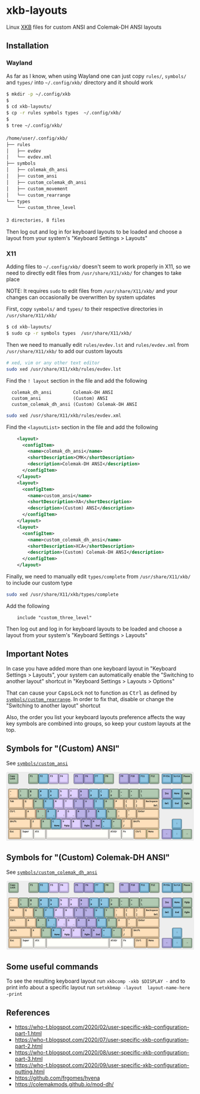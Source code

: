 # xkb-layouts

Linux [XKB](https://en.wikipedia.org/wiki/X_keyboard_extension) files
for custom ANSI and Colemak-DH ANSI layouts

## Installation

### Wayland

As far as I know, when using Wayland one can just copy `rules/`, `symbols/`
and `types/` into `~/.config/xkb/` directory and it should work

```sh
$ mkdir -p ~/.config/xkb
$
$ cd xkb-layouts/
$ cp -r rules symbols types  ~/.config/xkb/
$
$ tree ~/.config/xkb/

/home/user/.config/xkb/
├── rules
│   ├── evdev
│   └── evdev.xml
├── symbols
│   ├── colemak_dh_ansi
│   ├── custom_ansi
│   ├── custom_colemak_dh_ansi
│   ├── custom_movement
│   └── custom_rearrange
└── types
    └── custom_three_level

3 directories, 8 files
```

Then log out and log in for keyboard layouts to be loaded and choose a layout
from your system's "Keyboard Settings > Layouts"

### X11

Adding files to `~/.config/xkb/` doesn't seem to work properly in X11, so we
need to directly edit files from `/usr/share/X11/xkb/` for changes to take place

NOTE: It requires `sudo` to edit files from `/usr/share/X11/xkb/` and your
changes can occasionally be overwritten by system updates

First, copy `symbols/` and `types/` to their respective directories in
`/usr/share/X11/xkb/`

```sh
$ cd xkb-layouts/
$ sudo cp -r symbols types  /usr/share/X11/xkb/
```

Then we need to manually edit `rules/evdev.lst` and `rules/evdev.xml` from
`/usr/share/X11/xkb/` to add our custom layouts

```sh
# xed, vim or any other text editor
sudo xed /usr/share/X11/xkb/rules/evdev.lst
```

Find the `! layout` section in the file and add the following

```
  colemak_dh_ansi        Colemak-DH ANSI
  custom_ansi            (Custom) ANSI
  custom_colemak_dh_ansi (Custom) Colemak-DH ANSI
```

```sh
sudo xed /usr/share/X11/xkb/rules/evdev.xml
```

Find the `<layoutList>` section in the file and add the following

```xml
    <layout>
      <configItem>
        <name>colemak_dh_ansi</name>
        <shortDescription>CMK</shortDescription>
        <description>Colemak-DH ANSI</description>
      </configItem>
    </layout>
    <layout>
      <configItem>
        <name>custom_ansi</name>
        <shortDescription>XA</shortDescription>
        <description>(Custom) ANSI</description>
      </configItem>
    </layout>
    <layout>
      <configItem>
        <name>custom_colemak_dh_ansi</name>
        <shortDescription>XCA</shortDescription>
        <description>(Custom) Colemak-DH ANSI</description>
      </configItem>
    </layout>
```

Finally, we need to manually edit `types/complete` from `/usr/share/X11/xkb/` to
include our custom type

```sh
sudo xed /usr/share/X11/xkb/types/complete
```

Add the following

```
    include "custom_three_level"
```

Then log out and log in for keyboard layouts to be loaded and choose a layout
from your system's "Keyboard Settings > Layouts"

## Important Notes

In case you have added more than one keyboard layout in "Keyboard Settings > Layouts",
your system can automatically enable the "Switching to another layout" shortcut
in "Keyboard Settings > Layouts > Options"

That can cause your <kbd>CapsLock</kbd> not to function as <kbd>Ctrl</kbd> as
defined by [`symbols/custom_rearrange`](symbols/custom_rearrange). In order to
fix that, disable or change the "Switching to another layout" shortcut

Also, the order you list your keyboard layouts preference affects the way
key symbols are combined into groups, so keep your custom layouts at the top.

## Symbols for "(Custom) ANSI"

See [`symbols/custom_ansi`](symbols/custom_ansi)

![Illustrative picture of "(Custom) ANSI"](assets/custom_ansi.png)

## Symbols for "(Custom) Colemak-DH ANSI"

See [`symbols/custom_colemak_dh_ansi`](symbols/custom_colemak_dh_ansi)

![Illustrative picture of "(Custom) Colemak-DH ANSI"](assets/custom_colemak_dh_ansi.png)

## Some useful commands

To see the resulting keyboard layout run `xkbcomp -xkb $DISPLAY -` and to print
info about a specific layout run `setxkbmap -layout  layout-name-here  -print`

## References

- https://who-t.blogspot.com/2020/02/user-specific-xkb-configuration-part-1.html
- https://who-t.blogspot.com/2020/07/user-specific-xkb-configuration-part-2.html
- https://who-t.blogspot.com/2020/08/user-specific-xkb-configuration-part-3.html
- https://who-t.blogspot.com/2020/09/user-specific-xkb-configuration-putting.html
- https://github.com/frgomes/hyena
- https://colemakmods.github.io/mod-dh/
